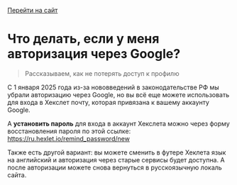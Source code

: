 [Перейти на сайт](https://ru.hexlet.io)

# Что делать, если у меня авторизация через Google?

> Рассказываем, как не потерять доступ к профилю

С 1 января 2025 года из-за нововведений в законодательстве РФ мы убрали авторизацию через Google, но вы всё еще можете использовать 
для входа в Хекслет почту, которая привязана к вашему аккаунту Google. 

А **установить пароль** для входа в аккаунт Хекслета можно 
через форму восстановления пароля по этой ссылке: https://ru.hexlet.io/remind_password/new

Также есть другой вариант: вы можете сменить в футере Хеклета язык на английский и авторизация через старые сервисы будет 
доступна. А после авторизации можете снова вернуться в русскоязычную локаль сайта.
